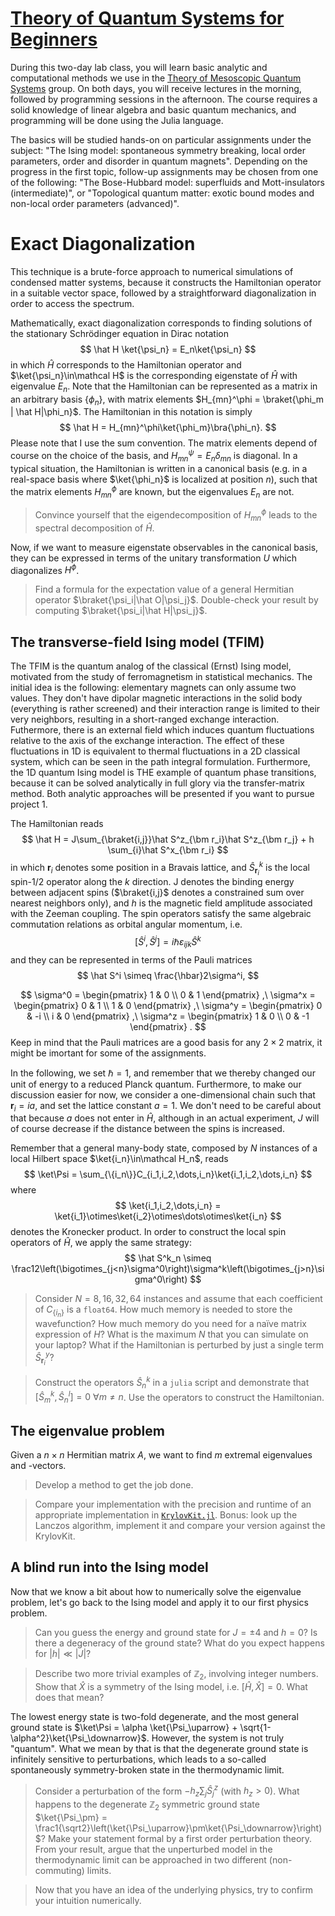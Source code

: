 # [Theory of Quantum Systems for Beginners](https://github.com/hallerinos/LabClass_QuantumSystems)

During this two-day lab class, you will learn basic analytic and computational methods we use in the [Theory of Mesoscopic Quantum Systems](https://www.tmqs.lu/) group.
On both days, you will receive lectures in the morning, followed by programming sessions in the afternoon.
The course requires a solid knowledge of linear algebra and basic quantum mechanics, and programming will be done using the Julia language.

The basics will be studied hands-on on particular assignments under the subject: "The Ising model: spontaneous symmetry breaking, local order parameters, order and disorder in quantum magnets".
Depending on the progress in the first topic, follow-up assignments may be chosen from one of the following:
"The Bose-Hubbard model: superfluids and Mott-insulators (intermediate)", or "Topological quantum matter: exotic bound modes and non-local order parameters (advanced)".

# Exact Diagonalization
This technique is a brute-force approach to numerical simulations of condensed matter systems, because it constructs the Hamiltonian operator in a suitable vector space, followed by a straightforward diagonalization in order to access the spectrum.

Mathematically, exact diagonalization corresponds to finding solutions of the stationary Schrödinger equation in Dirac notation
$$
\hat H \ket{\psi_n} = E_n\ket{\psi_n}
$$
in which $\hat H$ corresponds to the Hamiltonian operator and $\ket{\psi_n}\in\mathcal H$ is the corresponding eigenstate of $\hat H$ with eigenvalue $E_n$.
Note that the Hamiltonian can be represented as a matrix in an arbitrary basis $\{\phi_n\}$, with matrix elements $H_{mn}^\phi = \braket{\phi_m | \hat H|\phi_n}$.
The Hamiltonian in this notation is simply 
$$
\hat H = H_{mn}^\phi\ket{\phi_m}\bra{\phi_n}.
$$
Please note that I use the sum convention.
The matrix elements depend of course on the choice of the basis, and $H_{mn}^\psi = E_n\delta_{mn}$ is diagonal.
In a typical situation, the Hamiltonian is written in a canonical basis (e.g. in a real-space basis where $\ket{\phi_n}$ is localized at position $n$), such that the matrix elements $H_{mn}^\phi$ are known, but the eigenvalues $E_n$ are not.

> Convince yourself that the eigendecomposition of $H^\phi_{mn}$ leads to the spectral decomposition of $\hat H$.

<!-- A diagonalization of the Hamiltonian matrix $H^\phi = U^\phi D U^{\phi\dag}$ will always lead to a unitary transformation of the form
$$
\hat H = (U^\phi D U^{\phi\dag})_{mn}\ket{\phi_m}\bra{\phi_n}
= U^\phi_{mk} D_k U^{\phi*}_{nk}\ket{\phi_m}\bra{\phi_n}
= D_k\ket{\psi_k'}\bra{\psi_k'}
$$
A comparison with the Schrödinger equation then leads to $D_k=E_k$ and $\ket{\psi_k}=\ket{\psi'_k}$ up to an irrelevant arbitrary phase. -->

Now, if we want to measure eigenstate observables in the canonical basis, they can be expressed in terms of the unitary transformation $U$ which diagonalizes $H^\phi$.

> Find a formula for the expectation value of a general Hermitian operator $\braket{\psi_i|\hat O|\psi_j}$. Double-check your result by computing $\braket{\psi_i|\hat H|\psi_j}$.

<!-- The expectation value of any operator, initially expressed in the canonical basis, can then be expressed in terms of the unitary rotation of $H$ to the diagonal basis, i.e.
$$
\braket{\psi_i|\hat O|\psi_j} = O^\phi_{mn}\braket{\psi_j|\phi_m}\braket{\phi_n|\psi_j} = (U^{\phi\dag} O^\phi U^\phi)_{ij}
$$ -->

## The transverse-field Ising model (TFIM)
The TFIM is the quantum analog of the classical (Ernst) Ising model, motivated from the study of ferromagnetism in statistical mechanics.
The initial idea is the following: elementary magnets can only assume two values. They don't have dipolar magnetic interactions in the solid body (everything is rather screened) and their interaction range is limited to their very neighbors, resulting in a short-ranged exchange interaction.
Futhermore, there is an external field which induces quantum fluctuations relative to the axis of the exchange interaction.
The effect of these fluctuations in 1D is equivalent to thermal fluctuations in a 2D classical system, which can be seen in the path integral formulation.
Furthermore, the 1D quantum Ising model is THE example of quantum phase transitions, because it can be solved analytically in full glory via the transfer-matrix method.
Both analytic approaches will be presented if you want to pursue project 1.

The Hamiltonian reads
$$
\hat H = J\sum_{\braket{i,j}}\hat S^z_{\bm r_i}\hat S^z_{\bm r_j} + h \sum_{i}\hat S^x_{\bm r_i}
$$
in which $\bm r_i$ denotes some position in a Bravais lattice, and $\hat S^k_{\bm r_i}$ is the local spin-1/2 operator along the $k$ direction.
J denotes the binding energy between adjacent spins ($\braket{i,j}$ denotes a constrained sum over nearest neighbors only), and $h$ is the magnetic field amplitude associated with the Zeeman coupling.
The spin operators satisfy the same algebraic commutation relations as orbital angular momentum, i.e.
$$
[\hat S^i,\hat S^j] = i\hbar\varepsilon_{ijk}\hat S^k
$$
and they can be represented in terms of the Pauli matrices
$$
\hat S^i \simeq \frac{\hbar}2\sigma^i,
$$

$$
\sigma^0 =
\begin{pmatrix}
       1 & 0 \\
       0 & 1
\end{pmatrix}
,\
\sigma^x =
\begin{pmatrix}
       0 & 1 \\
       1 & 0
\end{pmatrix}
,\
\sigma^y =
\begin{pmatrix}
       0 & -i \\
       i & 0
\end{pmatrix}
,\
\sigma^z =
\begin{pmatrix}
       1 & 0 \\
       0 & -1
\end{pmatrix}
.
$$
Keep in mind that the Pauli matrices are a good basis for any $2\times2$ matrix, it might be imortant for some of the assignments.

In the following, we set $\hbar=1$, and remember that we thereby changed our unit of energy to a reduced Planck quantum.
Furthermore, to make our discussion easier for now, we consider a one-dimensional chain such that $\bm r_i = ia$, and set the lattice constant $a=1$.
We don't need to be careful about that because $a$ does not enter in $\hat H$, although in an actual experiment, $J$ will of course decrease if the distance between the spins is increased.

Remember that a general many-body state, composed by $N$ instances of a local Hilbert space $\ket{i_n}\in\mathcal H_n$, reads
$$
\ket\Psi = \sum_{\{i_n\}}C_{i_1,i_2,\dots,i_n}\ket{i_1,i_2,\dots,i_n}
$$
where
$$
\ket{i_1,i_2,\dots,i_n} = \ket{i_1}\otimes\ket{i_2}\otimes\dots\otimes\ket{i_n}
$$
denotes the Kronecker product.
In order to construct the local spin operators of $\hat H$, we apply the same strategy:
$$
\hat S^k_n \simeq \frac12\left(\bigotimes_{j<n}\sigma^0\right)\sigma^k\left(\bigotimes_{j>n}\sigma^0\right)
$$

> Consider $N=8,16,32,64$ instances and assume that each coefficient of $C_{\{i_n\}}$ is a `float64`. How much memory is needed to store the wavefunction? How much memory do you need for a naïve matrix expression of $H$? What is the maximum $N$ that you can simulate on your laptop? What if the Hamiltonian is perturbed by just a single term $\hat S^y_{\bm r_i}$?

> Construct the operators $\hat S^k_{n}$ in a `julia` script and demonstrate that $[\hat S^k_{m}, \hat S^l_{n}]=0\ \forall m\neq n$. Use the operators to construct the Hamiltonian.

## The eigenvalue problem
Given a $n\times n$ Hermitian matrix $A$, we want to find $m$ extremal eigenvalues and -vectors.

> Develop a method to get the job done.

<!-- 1. Choose a random starting vector $b_0$
1. Construct $b_{k+1} = \frac{A b_k}{|Ab_k|}$
2. Repeat step two until convergence -->

<!-- The (Cornelius) Lanczos algorithm is a substantially refined version of the power method, and presently the best method to solve the eigenvalue problem of Hermitian matrices. -->

> Compare your implementation with the precision and runtime of an appropriate implementation in [`KrylovKit.jl`](https://github.com/Jutho/KrylovKit.jl).
Bonus: look up the Lanczos algorithm, implement it and compare your version against the KrylovKit.

<!-- These are the results for positive, symmetric, random matrices $A$. You can see that the power method is slightly faster than the KrylovKit, but the runtimes are overall comparable.

If you inspect the number of iterations needed, you can see that the power method needs a couple more steps, but each step is much faster.

(a)             |  (b)
:-:|:-:
![](rand_pow_vs_lanczos_time.png)  |  ![](rand_pow_vs_lanczos_iter.png)

Let's see what happens if we make the matrix $A$ a little less "well-behaved", e.g., by removing the positivity. Then, the runtime of the power method increases a lot.
Whereas the Lanczos is finished after a few iterations, the power method does not even converge anymore after 10000 steps!

(a)             |  (b)
:-:|:-:
![](randn_pow_vs_lanczos_time.png)  |  ![](randn_pow_vs_lanczos_iter.png) -->

## A blind run into the Ising model
Now that we know a bit about how to numerically solve the eigenvalue problem, let's go back to the Ising model and apply it to our first physics problem.

> Can you guess the energy and ground state for $J=\pm4$ and $h=0$?
Is there a degeneracy of the ground state? What do you expect happens for $|h|\ll |J|$? 

<!-- Let's consider the case of $J=-1$ and $h=0$.
In this case, the Hamiltonian is simply 
$$
\hat H = -4\sum_{\braket{i,j}}\hat S^z_{i}\hat S^z_{j}
$$
and we need to find the state which minimizes the energy $\braket{\hat H}$.
The Hamiltonian obviously commutes with $\hat S^z_j$, and therefore there exists a common eigenbasis of $\hat H$ and all $\{\hat S^z_j\}$ which are $\{\ket{\uparrow_j},\ket{\downarrow_j}\}$ with eigenvalues $\pm1/2$.
If adjacent spins are aligned, $\ket{\uparrow_j\uparrow_{j+1}}$ or $\ket{\downarrow_j\downarrow_{j+1}}$, they contribute with energy $-1$, and if they are anti-aligned, $\ket{\uparrow_j\downarrow_{j+1}}$ or $\ket{\downarrow_j\uparrow_{j+1}}$, they contribute with energy $+1$.
There are two orthogonal states which minimize the energy, $\ket{\Psi_\uparrow}$ and $\ket{\Psi_\downarrow}$, which are related by the operator $\hat X \simeq \prod_j\sigma^x$.
Note that this operator, together with the identity, forms a group under multiplication. -->

> Describe two more trivial examples of $\mathbb Z_2$, involving integer numbers. Show that $\hat X$ is a symmetry of the Ising model, i.e. $[\hat H,\hat X]=0$. What does that mean?

The lowest energy state is two-fold degenerate, and the most general ground state is $\ket\Psi = \alpha \ket{\Psi_\uparrow} + \sqrt{1-\alpha^2}\ket{\Psi_\downarrow}$.
However, the system is not truly "quantum".
What we mean by that is that the degenerate ground state is infinitely sensitive to perturbations, which leads to a so-called spontaneously symmetry-broken state in the thermodynamic limit.

> Consider a perturbation of the form $-h_z \sum_j\hat S^z_j$ (with $h_z>0$). What happens to the degenerate $\mathbb Z_2$ symmetric ground state $\ket{\Psi_\pm} = \frac1{\sqrt2}\left(\ket{\Psi_\uparrow}\pm\ket{\Psi_\downarrow}\right)$? Make your statement formal by a first order perturbation theory. From your result, argue that the unperturbed model in the thermodynamic limit can be approached in two different (non-commuting) limits.

<!-- Note that we may always choose a basis which is diagonal in $\hat H$ and $\hat X$.
The $\mathbb Z_2$ symmetric ground states are $\ket{\Psi_\pm} = \frac1{\sqrt2}\left(\ket{\Psi_\uparrow}\pm\ket{\Psi_\downarrow}\right)$, which have eigenvalues $\pm1$.
We will now investigate the effect of a local symmetry-breaking perturbation $-h_z \sum_j\hat S^z_j$ (with $h_z>0$).
We find
$$
-h_z\sum_j\braket{\Psi_s |\hat S^z_j | \Psi_{s'}} = -\sum_j\frac{h_z}4\left(\bra{\Psi_\uparrow}+s\bra{\Psi_\downarrow}\right)\left(\ket{\Psi_\uparrow}-s'\ket{\Psi_\downarrow}\right) = -\sum_j\frac{h_z}4\left(1-ss'\right),
$$
which vanishes for $s=s'$, and leads to $-\frac{h_z N}2$ for $s=-s'$.
The leading order PT eigenstates are therefore the eigenstates of $\sigma_x$ in the ordered basis $\{\ket{\Psi_+},\ket{\Psi_-}\}$, i.e.
$$
\frac1{\sqrt2}\left(\ket{\Psi_+}+\ket{\Psi_-}\right) = \ket{\Psi_\uparrow}
,\
\frac1{\sqrt2}\left(\ket{\Psi_+}-\ket{\Psi_-}\right) = \ket{\Psi_\downarrow}.
$$
We could already have guessed that from the start, because it is trivial to see that
$$
\braket{\Psi_\uparrow | \hat H - h_z \sum_j\hat S^z_j | \Psi_\uparrow} = -JN/4 - h_zN/2
$$
and
$$
\braket{\Psi_\downarrow | \hat H - h_z \sum_j\hat S^z_j | \Psi_\downarrow} = -JN/4 + h_zN/2
$$
which is also our conclusion from degenerate PT, i.e. $E^{(0)}=-JN/4$ and $\Delta E^{(1)} = \mp h_zN/2$ for the $\pm$ eigenstates of $\sigma_x$ in the ordered basis $\{\ket{\Psi_+},\ket{\Psi_-}\}$.

For finite and unperturbed systems, we have a common eigenbasis of $\hat X$ and $\hat H$, such that
$$
\braket{\hat S^z_i} = \braket{\hat X\hat S^z_i\hat X} = -\braket{\hat S^z_i} \Rightarrow \lim_{h_z\rightarrow\infty}\braket{\hat S^z_i} = 0
$$
which leads to the following statement,
$$
\lim_{N\rightarrow\infty}\lim_{h_z\rightarrow0}\braket{\hat S^z_i} = 0.
$$
Note from our PT argument, that the two limits do not commute!
This leads us to the following important conclusion, that
$$
\lim_{h_z\rightarrow0}\lim_{N\rightarrow\infty}\braket{\hat S^z_i}\neq 0
$$
signals the spontaneously broken $\mathbb Z_2$ symmetry of the Ising model.
Another way to detect spontaneous symmetry breaking without a small (symmetry breaking) field is to look for long range order in correlation functions:
$$
\braket{\hat S^z_i\hat S^z_j} \neq 0,
$$
even as $|i-j|\rightarrow\infty$ (it evaluates to $1/4$ if $h=0$). -->


> Now that you have an idea of the underlying physics, try to confirm your intuition numerically.

<!-- The result is as follows:
If you set $J=4$, you will see a quantum phase transition at $h=2$ (marked by a dashed line).
On the left hand side, you see the ordered phase.
The clear indicator is the presence of long-range order through the correlation function $\braket{\hat S^z_i\hat S^z_{i+1}}$. 
Note that $\braket{\hat S^z_i}=0$, which means that numerically we see fluctuations on the order of machine precision, i.e. $\mathcal O(10^{-16})$.
This is in contrast to $\braket{\hat S^x_i\hat S^x_{i+1}}$, which decouples to 
$$
\braket{\hat S^x_i\hat S^x_{i+1}} \approx \braket{\hat S^x_i}\braket{\hat S^x_{i+1}}
$$
in the disordered phase.
Furthermore, you see a clear onset of the paramagnetic phase through a polarization $M_x = \frac1N\sum_j\braket{\hat S^x_i}\approx1/2$.

![](ising_phases.png) -->
